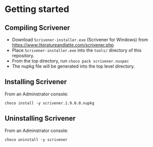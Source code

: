 # Getting started
## Compiling Scrivener
- Download `Scrivener-installer.exe` (Scrivener for Windows) from https://www.literatureandlatte.com/scrivener.php
- Place `Scrivener-installer.exe` into the `tools/` directory of this repository.
- From the top directory, run `choco pack scrivener.nuspec`
- The nupkg file will be generated into the top level directory.

## Installing Scrivener
From an Adminstrator console:
```
choco install -y scrivener.1.9.0.0.nupkg
```  
 

## Uninstalling Scrivener
From an Adminstrator console:
```
choco uninstall -y scrivener
```  
 

